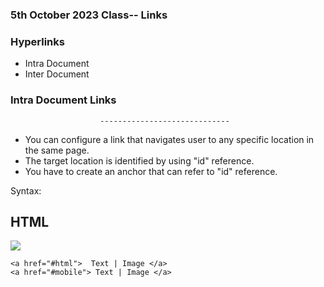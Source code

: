 ### 5th October 2023 Class-- Links

### Hyperlinks
- Intra Document
- Inter Document


###                        Intra Document Links
                        -----------------------------
- You can configure a link that navigates user to any specific location in the same page.
- The target location is identified by using "id" reference.
- You have to create an anchor <a> that can refer to "id" reference.

Syntax:
    <h2 id="html">  HTML </h2>
    <img id="mobile"  src="images/realme.jpg">

    <a href="#html">  Text | Image </a>
    <a href="#mobile"> Text | Image </a>

